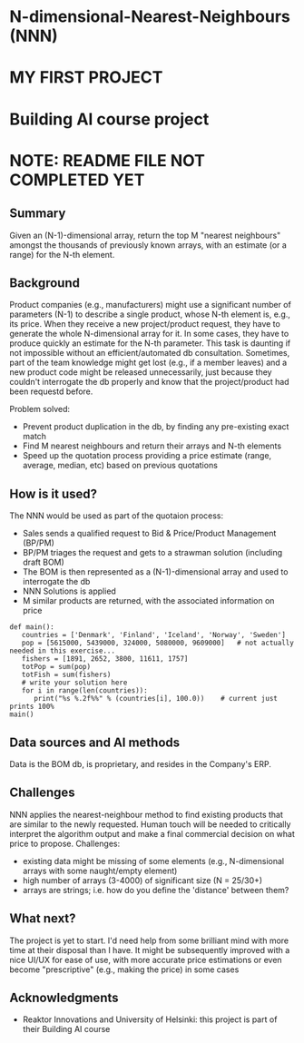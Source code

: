 # N-dimensional-Nearest-Neighbours (NNN)
# MY FIRST PROJECT
# Building AI course project
# NOTE: README FILE NOT COMPLETED YET

<!-- CREDIT: I have used the markdown template for the final project of the Building AI course, 
created by Reaktor Innovations and University of Helsinki. -->

## Summary
Given an (N-1)-dimensional array, return the top M "nearest neighbours" amongst the thousands of previously known arrays, with an estimate (or a range) for the N-th element.

## Background
Product companies (e.g., manufacturers) might use a significant number of parameters (N-1) to describe a single product, whose N-th element is, e.g., its price.
When they receive a new project/product request, they have to generate the whole N-dimensional array for it. In some cases, they have to produce quickly an estimate for the
N-th parameter. This task is daunting if not impossible without an efficient/automated db consultation.
Sometimes, part of the team knowledge might get lost (e.g., if a member leaves) and a new product code might be released unnecessarily,
just because they couldn't interrogate the db properly and know that the project/product had been requestd before.

Problem solved:
* Prevent product duplication in the db, by finding any pre-existing exact match
* Find M nearest neighbours and return their arrays and N-th elements
* Speed up the quotation process providing a price estimate (range, average, median, etc) based on previous quotations

## How is it used?
The NNN would be used as part of the quotaion process:
* Sales sends a qualified request to Bid & Price/Product Management (BP/PM)
* BP/PM triages the request and gets to a strawman solution (including draft BOM)
* The BOM is then represented as a (N-1)-dimensional array and used to interrogate the db
* NNN Solutions is applied
* M similar products are returned, with the associated information on price

<!--- Images will make your README look nice! Once you upload an image to your repository, you can link link to it like this (replace the URL with file path, if you've uploaded an image to Github.) ![Cat](https://upload.wikimedia.org/wikipedia/commons/5/5e/Sleeping_cat_on_her_back.jpg) If you need to resize images, you have to use an HTML tag, like this: <img src="https://upload.wikimedia.org/wikipedia/commons/5/5e/Sleeping_cat_on_her_back.jpg" width="300"> 
This is how you create code examples: --->
```
def main():
   countries = ['Denmark', 'Finland', 'Iceland', 'Norway', 'Sweden']
   pop = [5615000, 5439000, 324000, 5080000, 9609000]   # not actually needed in this exercise...
   fishers = [1891, 2652, 3800, 11611, 1757]
   totPop = sum(pop)
   totFish = sum(fishers)
   # write your solution here
   for i in range(len(countries)):
      print("%s %.2f%%" % (countries[i], 100.0))    # current just prints 100%
main() 
```

## Data sources and AI methods
Data is the BOM db, is proprietary, and resides in the Company's ERP.

<!--- If you need to use links, here's an example:
[Twitter API](https://developer.twitter.com/en/docs)
| Syntax      | Description |
| ----------- | ----------- |
| Header      | Title       |
| Paragraph   | Text        | --->

## Challenges
NNN applies the nearest-neighbour method to find existing products that are similar to the newly requested.
Human touch will be needed to critically interpret the algorithm output and make a final commercial decision on what price to propose.
Challenges:
* existing data might be missing of some elements (e.g., N-dimensional arrays with some naught/empty element)
* high number of arrays (3-4000) of significant size (N = 25/30+)
* arrays are strings; i.e. how do you define the 'distance' between them?

## What next?
The project is yet to start. I'd need help from some brilliant mind with more time at their disposal than I have.
It might be subsequently improved with a nice UI/UX for ease of use, with more accurate price estimations or even become "prescriptive" (e.g., making the price) in some cases

## Acknowledgments
* Reaktor Innovations and University of Helsinki: this project is part of their Building AI course
<!--- list here the sources of inspiration 
* do not use code, images, data etc. from others without permission
* when you have permission to use other people's materials, always mention the original creator and the open source / Creative Commons licence they've used
  <br>For example: [Sleeping Cat on Her Back by Umberto Salvagnin](https://commons.wikimedia.org/wiki/File:Sleeping_cat_on_her_back.jpg#filelinks) / [CC BY 2.0](https://creativecommons.org/licenses/by/2.0)
* etc
view raw --->
